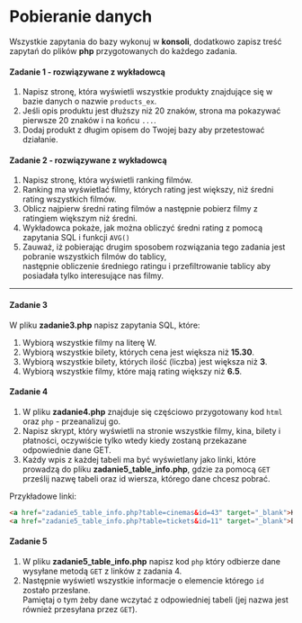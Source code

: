 #  Pobieranie danych

Wszystkie zapytania do bazy wykonuj w **konsoli**, dodatkowo zapisz treść zapytań do plików **php** przygotowanych do każdego zadania.

#### Zadanie 1 - rozwiązywane z wykładowcą

1. Napisz stronę, która wyświetli wszystkie produkty znajdujące się w bazie danych o nazwie ```products_ex```.  
2. Jeśli opis produktu jest dłuższy niż 20 znaków, strona ma pokazywać pierwsze 20 znaków i na końcu ```...```.  
3. Dodaj produkt z długim opisem do Twojej bazy aby przetestować działanie.

#### Zadanie 2 - rozwiązywane z wykładowcą

1. Napisz stronę, która wyświetli ranking filmów.
2. Ranking ma wyświetlać filmy, których rating jest większy, niż średni rating wszystkich filmów.
3. Oblicz najpierw średni rating filmów a następnie pobierz filmy z ratingiem większym niż średni.
4. Wykładowca pokaże, jak można obliczyć średni rating z pomocą zapytania SQL i funkcji `AVG()`
5. Zauważ, iż pobierając drugim sposobem rozwiązania tego zadania jest pobranie wszystkich filmów do tablicy,  
   następnie obliczenie średniego ratingu i przefiltrowanie tablicy aby posiadała tylko interesujące nas filmy.

-------------------------------------------------------------------------------

#### Zadanie 3

W pliku **zadanie3.php** napisz zapytania SQL, które:

1. Wybiorą wszystkie filmy na literę W.  
2. Wybiorą wszystkie bilety, których cena jest większa niż **15.30**.  
3. Wybiorą wszystkie bilety, których ilość (liczba) jest większa niż **3**.  
4. Wybiorą wszystkie filmy, które mają rating większy niż **6.5**.  

#### Zadanie 4

1. W pliku **zadanie4.php** znajduje się częściowo przygotowany kod ``html`` oraz ``php`` - przeanalizuj go.  
2. Napisz skrypt, który wyświetli na stronie wszystkie filmy, kina, bilety i płatności, oczywiście tylko wtedy kiedy zostaną przekazane odpowiednie dane GET.  
3. Każdy wpis z każdej tabeli ma być wyświetlany jako linki, które prowadzą do pliku **zadanie5_table_info.php**, gdzie za pomocą `GET` prześlij nazwę tabeli oraz id wiersza, którego dane chcesz pobrać.  

Przykładowe linki:  
```HTML
<a href="zadanie5_table_info.php?table=cinemas&id=43" target="_blank">Kino o id 43</a>
<a href="zadanie5_table_info.php?table=tickets&id=11" target="_blank">Bilet o id 11</a>
``` 

#### Zadanie 5

1. W pliku **zadanie5_table_info.php** napisz kod ``php`` który odbierze dane wysyłane metodą `GET` z linków z zadania 4.
2. Następnie wyświetl wszystkie informacje o elemencie którego `id` zostało przesłane.  
   Pamiętaj o tym żeby dane wczytać z odpowiedniej tabeli (jej nazwa jest również przesyłana przez `GET`).


[ref-multiple-forms]: http://stackoverflow.com/a/14071321
